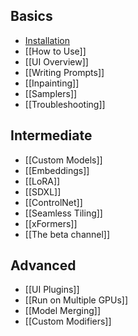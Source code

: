 ## Basics
*  [Installation](https://github.com/easydiffusion/easydiffusion#installation)
*  [[How to Use]]
*  [[UI Overview]]
*  [[Writing Prompts]]
*  [[Inpainting]]
*  [[Samplers]]
*  [[Troubleshooting]]

## Intermediate
*  [[Custom Models]]
*  [[Embeddings]]
*  [[LoRA]]
*  [[SDXL]]
*  [[ControlNet]]
*  [[Seamless Tiling]]
*  [[xFormers]]
*  [[The beta channel]]

## Advanced
*  [[UI Plugins]]
*  [[Run on Multiple GPUs]]
*  [[Model Merging]]
*  [[Custom Modifiers]]